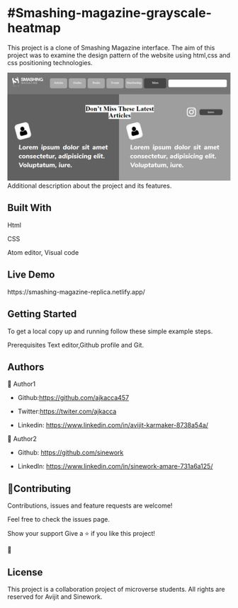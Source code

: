 <h1>#Smashing-magazine-grayscale-heatmap</h1>

This project is a clone of Smashing Magazine interface. The aim of this project was to examine the design pattern of the website using html,css and css positioning technologies.

<img src="images/readme.PNG" alt="projectimg">

</h1>Additional description about the project and its features.</h1>

<h2>Built With</h2>

Html

CSS

Atom editor, Visual code

<h2>Live Demo</h2>
https://smashing-magazine-replica.netlify.app/

<h2>Getting Started</h2>
To get a local copy up and running follow these simple example steps.

Prerequisites
Text editor,Github profile and Git.

<h2>Authors</h2>

👤 Author1

- Github:https://github.com/ajkacca457

- Twitter:https://twiter.com/ajkacca

- Linkedin: https://www.linkedin.com/in/avijit-karmaker-8738a54a/

👤 Author2

- Github: https://github.com/sinework

- LinkedIn: https://www.linkedin.com/in/sinework-amare-731a6a125/

<h2>🤝Contributing</h2>

Contributions, issues and feature requests are welcome!

Feel free to check the issues page.

Show your support
Give a ⭐️ if you like this project!

📝 <h2>License</h2>
This project is a collaboration project of microverse students. All rights are reserved for Avijit and Sinework.
